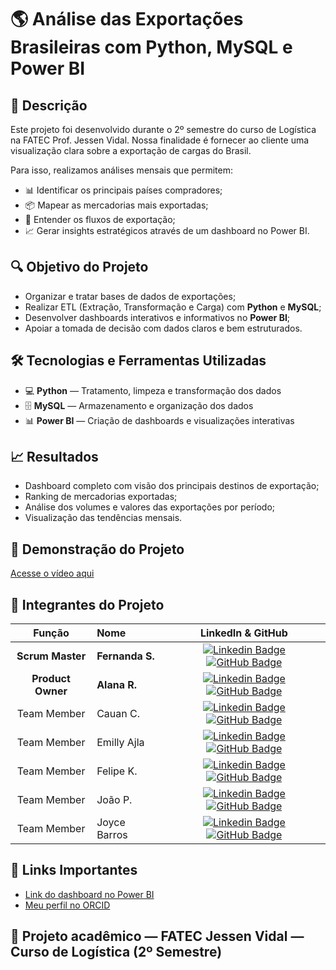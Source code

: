 # 🌎 Análise das Exportações Brasileiras com Python, MySQL e Power BI

## 📑 Descrição
Este projeto foi desenvolvido durante o 2º semestre do curso de Logística na FATEC Prof. Jessen Vidal. Nossa finalidade é fornecer ao cliente uma visualização clara sobre a exportação de cargas do Brasil.

Para isso, realizamos análises mensais que permitem:
- 📊 Identificar os principais países compradores;
- 📦 Mapear as mercadorias mais exportadas;
- 🚢 Entender os fluxos de exportação;
- 📈 Gerar insights estratégicos através de um dashboard no Power BI.

## 🔍 Objetivo do Projeto
- Organizar e tratar bases de dados de exportações;
- Realizar ETL (Extração, Transformação e Carga) com **Python** e **MySQL**;
- Desenvolver dashboards interativos e informativos no **Power BI**;
- Apoiar a tomada de decisão com dados claros e bem estruturados.

## 🛠️ Tecnologias e Ferramentas Utilizadas
- 💻 **Python** — Tratamento, limpeza e transformação dos dados  
- 🗄️ **MySQL** — Armazenamento e organização dos dados  
- 📊 **Power BI** — Criação de dashboards e visualizações interativas   

## 📈 Resultados
- Dashboard completo com visão dos principais destinos de exportação;
- Ranking de mercadorias exportadas;
- Análise dos volumes e valores das exportações por período;
- Visualização das tendências mensais.

## 🎥 Demonstração do Projeto
[Acesse o vídeo aqui](https://youtu.be/kpmNnlFU-WU)

## 👥 Integrantes do Projeto
|       Função      | Nome            |                                                                                                                                                                                                       LinkedIn & GitHub                                                                                                                                                                                                       |
| :---------------: | :-------------- | :---------------------------------------------------------------------------------------------------------------------------------------------------------------------------------------------------------------------------------------------------------------------------------------------------------------------------------------------------------------------------------------------------------------------------: |
|  **Scrum Master** | **Fernanda S.** |                                                    [![Linkedin Badge](https://img.shields.io/badge/Linkedin-blue?style=flat-square\&logo=Linkedin\&logoColor=white)](http://www.linkedin.com/in/fernanda-sant-ana-57a910326) [![GitHub Badge](https://img.shields.io/badge/GitHub-111217?style=flat-square\&logo=github\&logoColor=white)](https://github.com/Fernanda0122)                                                   |
| **Product Owner** | **Alana R.**    |                  [![Linkedin Badge](https://img.shields.io/badge/Linkedin-blue?style=flat-square\&logo=Linkedin\&logoColor=white)](https://www.linkedin.com/in/alana-ro?utm_source=share&utm_campaign=share_via&utm_content=profile&utm_medium=ios_app) [![GitHub Badge](https://img.shields.io/badge/GitHub-111217?style=flat-square\&logo=github\&logoColor=white)](https://github.com/Alana-Rodrigues-01)                  |
|    Team Member    | Cauan C.        |                                                          [![Linkedin Badge](https://img.shields.io/badge/Linkedin-blue?style=flat-square\&logo=Linkedin\&logoColor=white)](https://br.linkedin.com/in/cauan-cesar-214b77251) [![GitHub Badge](https://img.shields.io/badge/GitHub-111217?style=flat-square\&logo=github\&logoColor=white)](https://github.com/C4U4N)                                                          |
|    Team Member    | Emilly Ajla     |                [![Linkedin Badge](https://img.shields.io/badge/Linkedin-blue?style=flat-square\&logo=Linkedin\&logoColor=white)](https://www.linkedin.com/in/emilly-ajala-15a34622a?utm_source=share&utm_campaign=share_via&utm_content=profile&utm_medium=ios_app) [![GitHub Badge](https://img.shields.io/badge/GitHub-111217?style=flat-square\&logo=github\&logoColor=white)](https://github.com/Imyouremi)               |
|    Team Member    | Felipe K.       |               [![Linkedin Badge](https://img.shields.io/badge/Linkedin-blue?style=flat-square\&logo=Linkedin\&logoColor=white)](https://www.linkedin.com/in/felipe-kawan-850aa9226?utm_source=share&utm_campaign=share_via&utm_content=profile&utm_medium=android_app) [![GitHub Badge](https://img.shields.io/badge/GitHub-111217?style=flat-square\&logo=github\&logoColor=white)](https://github.com/lipe-90)              |
|    Team Member    | João P.         | [![Linkedin Badge](https://img.shields.io/badge/Linkedin-blue?style=flat-square\&logo=Linkedin\&logoColor=white)](https://www.linkedin.com/in/jo%C3%A3o-pedro-vargas-dos-santos-973b44329?utm_source=share&utm_campaign=share_via&utm_content=profile&utm_medium=android_app) [![GitHub Badge](https://img.shields.io/badge/GitHub-111217?style=flat-square\&logo=github\&logoColor=white)](https://github.com/joao-p-vargas) |
|    Team Member    | Joyce Barros    |           [![Linkedin Badge](https://img.shields.io/badge/Linkedin-blue?style=flat-square\&logo=Linkedin\&logoColor=white)](https://www.linkedin.com/in/joyce-moura-barros-ab0286284?utm_source=share&utm_campaign=share_via&utm_content=profile&utm_medium=android_app) [![GitHub Badge](https://img.shields.io/badge/GitHub-111217?style=flat-square\&logo=github\&logoColor=white)](https://github.com/JoyceMBP)           |


## 🔗 Links Importantes
- [Link do dashboard no Power BI](https://app.powerbi.com/view?r=eyJrIjoiNWRmOWE5OTktYzQ3Ny00N2YwLTk3MzItMTZkOGUwY2YzYzVkIiwidCI6ImNmNzJlMmJkLTdhMmItNDc4My1iZGViLTM5ZDU3YjA3Zjc2ZiIsImMiOjR9) 
- [Meu perfil no ORCID](https://orcid.org/my-orcid?orcid=0009-0008-3803-8334)  

## 🏫 Projeto acadêmico — FATEC Jessen Vidal — Curso de Logística (2º Semestre)
